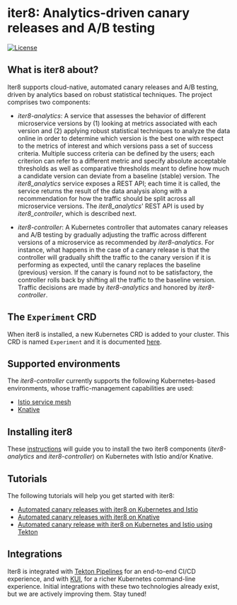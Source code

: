 # iter8: Analytics-driven canary releases and A/B testing
[![License](https://img.shields.io/badge/License-Apache%202.0-blue.svg)](LICENSE)

## What is iter8 about?

Iter8 supports cloud-native, automated canary releases and A/B testing, driven by analytics based on robust statistical techniques. The project comprises two components:

* _iter8-analytics_: A service that assesses the behavior of different microservice versions by (1) looking at metrics associated with each version and (2) applying robust statistical techniques to analyze the data online in order to determine which version is the best one with respect to the metrics of interest and which versions pass a set of success criteria. Multiple success criteria can be defined by the users; each criterion can refer to a different metric and specify absolute acceptable thresholds as well as comparative thresholds meant to define how much a candidate version can deviate from a baseline (stable) version. The _iter8_analytics_ service exposes a REST API; each time it is called, the service returns the result of the data analysis along with a recommendation for how the traffic should be split across all microservice versions. The _iter8_analytics_' REST API is used by _iter8_controller_, which is described next.

* _iter8-controller_: A Kubernetes controller that automates canary releases and A/B testing by gradually adjusting the traffic across different versions of a microservice as recommended by _iter8-analytics_. For instance, what happens in the case of a canary release is that the controller will gradually shift the traffic to the canary version if it is performing as expected, until the canary replaces the baseline (previous) version. If the canary is found not to be satisfactory, the controller rolls back by shifting all the traffic to the baseline version. Traffic decisions are made by _iter8-analytics_ and honored by _iter8-controller_.

## The `Experiment` CRD

When iter8 is installed, a new Kubernetes CRD is added to your cluster. This CRD is named `Experiment` and it is documented [here](doc_files/iter8_crd.md).

## Supported environments

The _iter8-controller_ currently supports the following Kubernetes-based environments, whose traffic-management capabilities are used:

* [Istio service mesh](https://istio.io)
* [Knative](https://knative.dev)

## Installing iter8

These [instructions](doc_files/iter8_install.md) will guide you to install the two iter8 components (_iter8-analytics_ and _iter8-controller_) on Kubernetes with Istio and/or Knative.

## Tutorials

The following tutorials will help you get started with iter8:

* [Automated canary releases with iter8 on Kubernetes and Istio](doc_files/iter8_bookinfo_istio.md)
* [Automated canary releases with iter8 on Knative](doc_files/iter8_bookinfo_knative.md)
* [Automated canary release with iter8 on Kubernetes and Istio using Tekton](doc_files/iter8_tekton_task.md)

## Integrations

Iter8 is integrated with [Tekton Pipelines](https://tekton.dev) for an end-to-end CI/CD experience, and with [KUI](https://www.kui.tools), for a richer Kubernetes command-line experience. Initial integrations with these two technologies already exist, but we are actively improving them. Stay tuned!